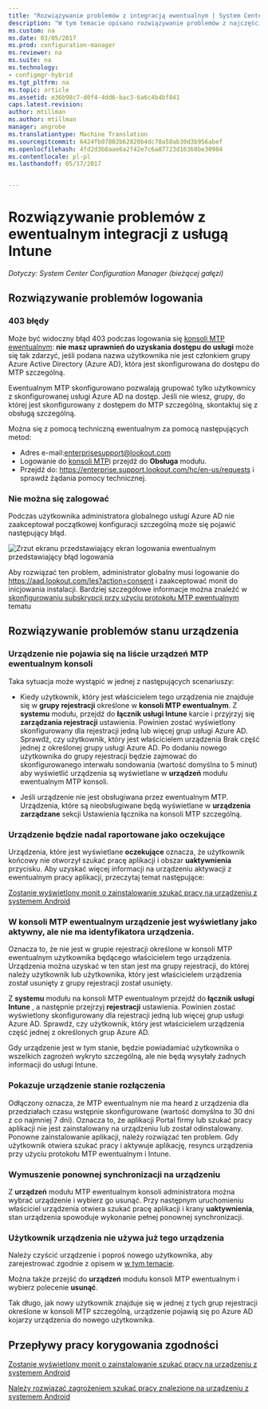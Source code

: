```yaml
---
title: "Rozwiązywanie problemów z integracją ewentualnym | System Center Configuration Manager"
description: "W tym temacie opisano rozwiązywanie problemów z najczęściej występujące z ewentualnym integracji."
ms.custom: na
ms.date: 03/05/2017
ms.prod: configuration-manager
ms.reviewer: na
ms.suite: na
ms.technology:
- configmgr-hybrid
ms.tgt_pltfrm: na
ms.topic: article
ms.assetid: e36b98c7-d0f4-4dd6-bac3-6a6c4b4bf841
caps.latest.revision: 
author: mtillman
ms.author: mtillman
manager: angrobe
ms.translationtype: Machine Translation
ms.sourcegitcommit: 6424fb07802b62820b4dc78a58ab30d3b956abef
ms.openlocfilehash: 4fd2d3b8aae6a2f42e7c6a87723d16368be30984
ms.contentlocale: pl-pl
ms.lasthandoff: 05/17/2017


---
```

# <a name="troubleshoot-lookout-integration-with-intune"></a>Rozwiązywanie problemów z ewentualnym integracji z usługą Intune

*Dotyczy: System Center Configuration Manager (bieżącej gałęzi)*

## <a name="troubleshoot-login-errors"></a>Rozwiązywanie problemów logowania
### <a name="403-errors"></a>403 błędy
Może być widoczny błąd 403 podczas logowania się [konsoli MTP ewentualnym](https://aad.lookout.com): **nie masz uprawnień do uzyskania dostępu do usługi** może się tak zdarzyć, jeśli podana nazwa użytkownika nie jest członkiem grupy Azure Active Directory (Azure AD), która jest skonfigurowana do dostępu do MTP szczególną.

Ewentualnym MTP skonfigurowano pozwalają grupować tylko użytkownicy z skonfigurowanej usługi Azure AD na dostęp. Jeśli nie wiesz, grupy, do której jest skonfigurowany z dostępem do MTP szczególną, skontaktuj się z obsługą szczególną.

Można się z pomocą techniczną ewentualnym za pomocą następujących metod:

* Adres e-mail:enterprisesupport@lookout.com
* Logowanie do [konsoli MTP](http://aad.lookout.com)i przejdź do **Obsługa** modułu.
* Przejdź do: https://enterprise.support.lookout.com/hc/en-us/requests i sprawdź żądania pomocy technicznej.

### <a name="unable-to-sign-in"></a>Nie można się zalogować
Podczas użytkownika administratora globalnego usługi Azure AD nie zaakceptował początkowej konfiguracji szczególną może się pojawić następujący błąd.

![Zrzut ekranu przedstawiający ekran logowania ewentualnym przedstawiający błąd logowania](media/lookout-consent-not-accepted-error.png)

Aby rozwiązać ten problem, administrator globalny musi logowanie do https://aad.lookout.com/les?action=consent i zaakceptować monit do inicjowania instalacji. Bardziej szczegółowe informacje można znaleźć w [skonfigurowaniu subskrypcji przy użyciu protokołu MTP ewentualnym](set-up-your-subscription-with-lookout.md) tematu

## <a name="troubleshoot-device-status-issues"></a>Rozwiązywanie problemów stanu urządzenia

### <a name="device-not-showing-up-in-the-lookout-mtp-console-device-list"></a>Urządzenie nie pojawia się na liście urządzeń MTP ewentualnym konsoli

Taka sytuacja może wystąpić w jednej z następujących scenariuszy:
* Kiedy użytkownik, który jest właścicielem tego urządzenia nie znajduje się w **grupy rejestracji** określone w **konsoli MTP ewentualnym**.  Z **systemu** modułu, przejdź do **łącznik usługi Intune** karcie i przyjrzyj się **zarządzania rejestracji** ustawienia.  Powinien zostać wyświetlony skonfigurowany dla rejestracji jedną lub więcej grup usługi Azure AD.  Sprawdź, czy użytkownik, który jest właścicielem urządzenia Brak część jednej z określonej grupy usługi Azure AD.  Po dodaniu nowego użytkownika do grupy rejestracji będzie zajmować do skonfigurowanego interwału sondowania (wartość domyślna to 5 minut) aby wyświetlić urządzenia są wyświetlane w **urządzeń** modułu ewentualnym MTP konsoli.

* Jeśli urządzenie nie jest obsługiwana przez ewentualnym MTP.  Urządzenia, które są nieobsługiwane będą wyświetlane w **urządzenia zarządzane** sekcji Ustawienia łącznika na konsoli MTP szczególną.

### <a name="device-continues-to-be-reported-as-pending"></a>Urządzenie będzie nadal raportowane jako **oczekujące**

Urządzenia, które jest wyświetlane **oczekujące** oznacza, że użytkownik końcowy nie otworzył szukać pracę aplikacji i obszar **uaktywnienia** przycisku. Aby uzyskać więcej informacji na urządzeniu aktywacji z ewentualnym pracy aplikacji, przeczytaj temat następujące:

[Zostanie wyświetlony monit o zainstalowanie szukać pracy na urządzeniu z systemem Android](http://docs.microsoft.com/intune/enduser/you-are-prompted-to-install-lookout-for-work-android)

### <a name="in-the-lookout-mtp-console-a-device-is-showing-as-active-but-does-not-have-a-device-id"></a>W konsoli MTP ewentualnym urządzenie jest wyświetlany jako aktywny, ale nie ma identyfikatora urządzenia.
Oznacza to, że nie jest w grupie rejestracji określone w konsoli MTP ewentualnym użytkownika będącego właścicielem tego urządzenia.   Urządzenia można uzyskać w ten stan jest ma grupy rejestracji, do której należy użytkownik lub użytkownika, który jest właścicielem urządzenia został usunięty z grupy rejestracji został usunięty.

Z **systemu** modułu na konsoli MTP ewentualnym przejdź do **łącznik usługi Intune** , a następnie przejrzyj **rejestracji** ustawienia.  Powinien zostać wyświetlony skonfigurowany dla rejestracji jedną lub więcej grup usługi Azure AD.  Sprawdź, czy użytkownik, który jest właścicielem urządzenia część jednej z określonych grup Azure AD.

Gdy urządzenie jest w tym stanie, będzie powiadamiać użytkownika o wszelkich zagrożeń wykryto szczególną, ale nie będą wysyłały żadnych informacji do usługi Intune.

### <a name="device-shows-disconnected-state"></a>Pokazuje urządzenie stanie rozłączenia

Odłączony oznacza, że MTP ewentualnym nie ma heard z urządzenia dla przedziałach czasu wstępnie skonfigurowane (wartość domyślna to 30 dni z co najmniej 7 dni). Oznacza to, że aplikacji Portal firmy lub szukać pracy aplikacji nie jest zainstalowany na urządzeniu lub został odinstalowany. Ponowne zainstalowanie aplikacji, należy rozwiązać ten problem. Gdy użytkownik otwiera szukać pracy i aktywuje aplikację, resyncs urządzenia przy użyciu protokołu MTP ewentualnym i Intune.

### <a name="forcing-a-resync-on-the-device"></a>Wymuszenie ponownej synchronizacji na urządzeniu
Z **urządzeń** modułu MTP ewentualnym konsoli administratora można wybrać urządzenie i wybierz go usunąć.   Przy następnym uruchomieniu właściciel urządzenia otwiera szukać pracę aplikacji i krany **uaktywnienia**, stan urządzenia spowoduje wykonanie pełnej ponownej synchronizacji.

### <a name="the-owner-of-the-device-is-no-longer-using-this-device"></a>Użytkownik urządzenia nie używa już tego urządzenia
Należy czyścić urządzenie i poproś nowego użytkownika, aby zarejestrować zgodnie z opisem w [w tym temacie](https://docs.microsoft.com/en-us/sccm/mdm/deploy-use/wipe-lock-reset-devices#full-wipe).


Można także przejść do **urządzeń** modułu konsoli MTP ewentualnym i wybierz polecenie **usunąć**.

Tak długo, jak nowy użytkownik znajduje się w jednej z tych grup rejestracji określone w konsoli MTP szczególną, urządzenie pojawią się po Azure AD kojarzy urządzenia do nowego użytkownika.

## <a name="compliance-remediation-workflows"></a>Przepływy pracy korygowania zgodności
[Zostanie wyświetlony monit o zainstalowanie szukać pracy na urządzeniu z systemem Android]( http://docs.microsoft.com/intune/enduser/you-are-prompted-to-install-lookout-for-work-android)

[Należy rozwiązać zagrożeniem szukać pracy znalezione na urządzeniu z systemem Android](http://docs.microsoft.com/intune/enduser/you-need-to-resolve-a-threat-found-by-lookout-for-work-android)


